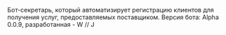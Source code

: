 Бот-секретарь, который автоматизирует регистрацию клиентов для получения услуг, предоставляемых поставщиком. Версия бота: Alpha 0.0.9, разработанная - W // J
